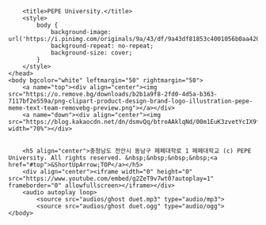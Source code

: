 <!DOCTYPE html>
<html>
    <head>
        <meta charset="utf-8">
        
        <title>PEPE University.</title>
        <style> 
            body {
                background-image: url('https://i.pinimg.com/originals/9a/43/df/9a43df81853c4001056b0aa42069dcda.gif');
                background-repeat: no-repeat;
                background-size: cover;
            }
        </style>
    </head>
    <body bgcolor="white" leftmargin="50" rightmargin="50">
        <a name="top"><div align="center"><img src="https://o.remove.bg/downloads/b2b1a9f8-2fd0-4d5a-b363-7117bf2e559a/png-clipart-product-design-brand-logo-illustration-pepe-meme-text-team-removebg-preview.png"></a></div>
        <a name="down"><div align="center"><img src="https://blog.kakaocdn.net/dn/dsmvQq/btroAAklqNd/00m1EuK3zvetYcIX9fCJO0/img.gif" width="70%"></div>


        <h5 align="center">충청남도 천안시 동남구 페페대학로 1 페페대학교 (c) PEPE University. All rights reserved. &nbsp;&nbsp;&nbsp;&nbsp;<a href="#top">&ShortUpArrow;TOP</a></h5>
        <div align="center"><iframe width="0" height="0" src="https://www.youtube.com/embed/g2ZeT9v7wt0?autoplay=1" frameborder="0" allowfullscreen></iframe></div>
        <audio autoplay loop>
            <source src="audios/ghost duet.mp3" type="audio/mp3">
            <source src="audios/ghost duet.ogg" type="audio/ogg">
    </body>
</html>
